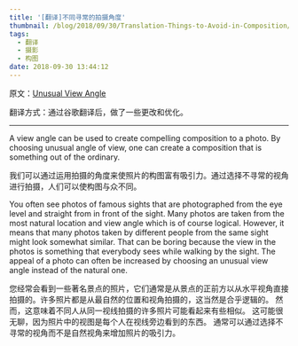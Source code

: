 ```yaml
---
title: '[翻译]不同寻常的拍摄角度'
thumbnail: /blog/2018/09/30/Translation-Things-to-Avoid-in-Composition/p1.jpg
tags:
  - 翻译
  - 摄影
  - 构图
date: 2018-09-30 13:44:12
---
```


原文：[Unusual View Angle](http://www.secondpicture.com/tutorials/photography/photo_composition_with_unusual_view_angle.html)

翻译方式：通过谷歌翻译后，做了一些更改和优化。

---

A view angle can be used to create compelling composition to a photo. By choosing unusual angle of view, one can create a composition that is something out of the ordinary.

我们可以通过运用拍摄的角度来使照片的构图富有吸引力。通过选择不寻常的视角进行拍摄，人们可以使构图与众不同。

You often see photos of famous sights that are photographed from the eye level and straight from in front of the sight. Many photos are taken from the most natural location and view angle which is of course logical. However, it means that many photos taken by different people from the same sight might look somewhat similar. That can be boring because the view in the photos is something that everybody sees while walking by the sight. The appeal of a photo can often be increased by choosing an unusual view angle instead of the natural one.

您经常会看到一些著名景点的照片，它们通常是从景点的正前方以从水平视角直接拍摄的。许多照片都是从最自然的位置和视角拍摄的，这当然是合乎逻辑的。 然而，这意味着不同人从同一视线拍摄的许多照片可能看起来有些相似。 这可能很无聊，因为照片中的视图是每个人在视线旁边看到的东西。 通常可以通过选择不寻常的视角而不是自然视角来增加照片的吸引力。